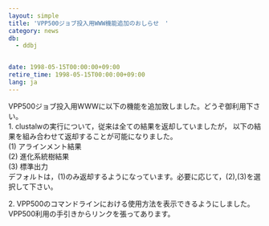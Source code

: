```yaml
---
layout: simple
title: 'VPP500ジョブ投入用WWW機能追加のおしらせ　'
category: news
db:
  - ddbj


date: 1998-05-15T00:00:00+09:00
retire_time: 1998-05-15T00:00:00+09:00
lang: ja
---
```


VPP500ジョブ投入用WWWに以下の機能を追加致しました。どうぞ御利用下さい。<br>1. clustalwの実行について，従来は全ての結果を返却していましたが， 以下の結果を組み合わせて返却することが可能になりました。<br>(1) アラインメント結果<br>(2) 進化系統樹結果<br>(3) 標準出力<br>デフォルトは，(1)のみ返却するようになっています。必要に応じて，(2),(3)を選択して下さい。

<p>2. VPP500のコマンドラインにおける使用方法を表示できるようにしました。 VPP500利用の手引きからリンクを張ってあります。</p>
